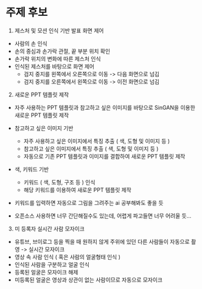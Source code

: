 # 주제 후보

1. 제스처 및 모션 인식 기반 발표 화면 제어
- 사람의 손 인식
- 손의 중심과 손가락 관절, 끝 부분 위치 확인
- 손가락 위치의 변화에 따른 제스처 인식
- 인식된 제스처를 바탕으로 화면 제어
  - 검지 중지를 왼쪽에서 오른쪽으로 이동 -> 다음 화면으로 넘김
  - 검지 중지를 오른쪽에서 왼쪽으로 이동 -> 이전 화면으로 넘김


2. 새로운 PPT 템플릿 제작
- 자주 사용하는 PPT 템플릿과 참고하고 싶은 이미지를 바탕으로 SinGAN을 이용한 새로운 PPT 템플릿 제작
- 참고하고 싶은 이미지 기반
  - 자주 사용하고 싶은 이미지에서 특징 추출 ( 색, 도형 및 이미지 등 )
  - 참고하고 싶은 이미지에서 특징 추출 ( 색, 도형 및 이미지 등 )
  - 자동으로 기존 PPT 템플릿과 이미지를 결합하여 새로운 PPT 템플릿 제작

- 색, 키워드 기반
  - 키워드 ( 색, 도형, 구조 등 ) 인식
  - 해당 키워드를 이용하여 새로운 PPT 템플릿 제작

- 키워드를 입력하면 자동으로 그림을 그려주는 ai 공부해봐도 좋을 듯
- 오픈소스 사용하면 너무 간단해질수도 있는데, 어렵게 파고들면 너무 어려울 듯...

3. 미 등록자 실시간 사람 모자이크
- 유튜브, 브이로그 등을 찍을 때 원하지 않게 주위에 있던 다른 사람들이 자동으로 촬영 -> 실시간 모자이크
- 영상 속 사람 인식 ( 혹은 사람의 얼굴형태 인식 )
- 인식된 사람을 구분하고 얼굴 인식
- 등록된 얼굴은 모자이크 해제
- 미등록된 얼굴은 영상과 상관이 없는 사람이므로 자동으로 모자이크
